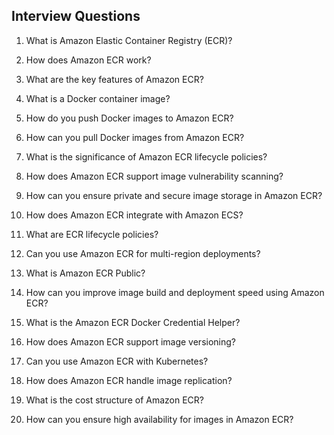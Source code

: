 Interview Questions
-------------------
1. What is Amazon Elastic Container Registry (ECR)?

2. How does Amazon ECR work?

3. What are the key features of Amazon ECR?

4. What is a Docker container image?

5. How do you push Docker images to Amazon ECR?

6. How can you pull Docker images from Amazon ECR?

7. What is the significance of Amazon ECR lifecycle policies?

8. How does Amazon ECR support image vulnerability scanning?

9. How can you ensure private and secure image storage in Amazon ECR?

10. How does Amazon ECR integrate with Amazon ECS?

11. What are ECR lifecycle policies?

12. Can you use Amazon ECR for multi-region deployments?

13. What is Amazon ECR Public?

14. How can you improve image build and deployment speed using Amazon ECR?

15. What is the Amazon ECR Docker Credential Helper?

16. How does Amazon ECR support image versioning?

17. Can you use Amazon ECR with Kubernetes?

18. How does Amazon ECR handle image replication?

19. What is the cost structure of Amazon ECR?

20. How can you ensure high availability for images in Amazon ECR?
